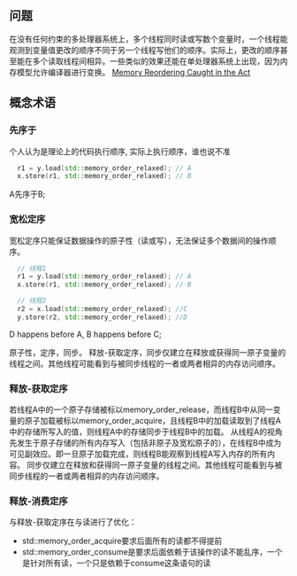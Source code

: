## 问题
在没有任何约束的多处理器系统上，多个线程同时读或写数个变量时，一个线程能观测到变量值更改的顺序不同于另一个线程写他们的顺序。实际上，更改的顺序甚至能在多个读取线程间相异。一些类似的效果还能在单处理器系统上出现，因为内存模型允许编译器进行变换。
[Memory Reordering Caught in the Act](https://preshing.com/20120515/memory-reordering-caught-in-the-act/)

## 概念术语
### 先序于
  个人认为是理论上的代码执行顺序, 实际上执行顺序，谁也说不准
```cpp
  r1 = y.load(std::memory_order_relaxed); // A
  x.store(r1, std::memory_order_relaxed); // B
```
A先序于B;

### 宽松定序
宽松定序只能保证数据操作的原子性（读或写），无法保证多个数据间的操作顺序。
```cpp
  // 线程1
  r1 = y.load(std::memory_order_relaxed); // A
  x.store(r1, std::memory_order_relaxed); // B

  // 线程2
  r2 = x.load(std::memory_order_relaxed); //C
  y.store(r2, std::memory_order_relaxed); //D
```
D happens before A, B happens before C;

原子性，定序，同步。
释放-获取定序，同步仅建立在释放或获得同一原子变量的线程之间。其他线程可能看到与被同步线程的一者或两者相异的内存访问顺序。

### 释放-获取定序
若线程A中的一个原子存储被标以memory_order_release，而线程B中从同一变量的原子加载被标以memory_order_acquire，且线程B中的加载读取到了线程A中的存储所写入的值，则线程A中的存储同步于线程B中的加载。
从线程A的视角先发生于原子存储的所有内存写入（包括非原子及宽松原子的），在线程B中成为可见副效应。即一旦原子加载完成，则线程B能观察到线程A写入内存的所有内容。
同步仅建立在释放和获得同一原子变量的线程之间。其他线程可能看到与被同步线程的一者或两者相异的内存访问顺序。

### 释放-消费定序
与释放-获取定序在与读进行了优化：
* std::memory_order_acquire要求后面所有的读都不得提前
* std::memory_order_consume是要求后面依赖于该操作的读不能乱序，一个是针对所有读，一个只是依赖于consume这条语句的读
